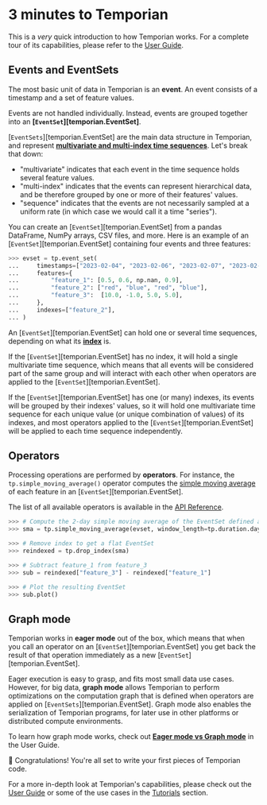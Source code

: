 # 3 minutes to Temporian

This is a _very_ quick introduction to how Temporian works. For a complete tour of its capabilities, please refer to the [User Guide](../user_guide).

## Events and EventSets

The most basic unit of data in Temporian is an **event**. An event consists of a timestamp and a set of feature values.

Events are not handled individually. Instead, events are grouped together into an **[`EventSet`][temporian.EventSet]**.

[`EventSets`][temporian.EventSet] are the main data structure in Temporian, and represent **[multivariate and multi-index time sequences](../user_guide/#what-is-temporal-data)**. Let's break that down:

- "multivariate" indicates that each event in the time sequence holds several feature values.
- "multi-index" indicates that the events can represent hierarchical data, and be therefore grouped by one or more of their features' values.
- "sequence" indicates that the events are not necessarily sampled at a uniform rate (in which case we would call it a time "series").

You can create an [`EventSet`][temporian.EventSet] from a pandas DataFrame, NumPy arrays, CSV files, and more. Here is an example of an [`EventSet`][temporian.EventSet] containing four events and three features:

```python
>>> evset = tp.event_set(
...     timestamps=["2023-02-04", "2023-02-06", "2023-02-07", "2023-02-07"],
...     features={
...         "feature_1": [0.5, 0.6, np.nan, 0.9],
...         "feature_2": ["red", "blue", "red", "blue"],
...         "feature_3":  [10.0, -1.0, 5.0, 5.0],
...     },
...     indexes=["feature_2"],
... )

```

An [`EventSet`][temporian.EventSet] can hold one or several time sequences, depending on what its **[index](../user_guide/#index-horizontal-and-vertical-operators)** is.

If the [`EventSet`][temporian.EventSet] has no index, it will hold a single multivariate time sequence, which means that all events will be considered part of the same group and will interact with each other when operators are applied to the [`EventSet`][temporian.EventSet].

If the [`EventSet`][temporian.EventSet] has one (or many) indexes, its events will be grouped by their indexes' values, so it will hold one multivariate time sequence for each unique value (or unique combination of values) of its indexes, and most operators applied to the [`EventSet`][temporian.EventSet] will be applied to each time sequence independently.

## Operators

Processing operations are performed by **operators**. For instance, the `tp.simple_moving_average()` operator computes the [simple moving average](https://en.wikipedia.org/wiki/Moving_average) of each feature in an [`EventSet`][temporian.EventSet].

The list of all available operators is available in the [API Reference](./reference/).

```python
>>> # Compute the 2-day simple moving average of the EventSet defined above
>>> sma = tp.simple_moving_average(evset, window_length=tp.duration.days(2))

>>> # Remove index to get a flat EventSet
>>> reindexed = tp.drop_index(sma)

>>> # Subtract feature_1 from feature_3
>>> sub = reindexed["feature_3"] - reindexed["feature_1"]

>>> # Plot the resulting EventSet
>>> sub.plot()

```

## Graph mode

Temporian works in **eager mode** out of the box, which means that when you call an operator on an [`EventSet`][temporian.EventSet] you get back the result of that operation immediately as a new [`EventSet`][temporian.EventSet].

Eager execution is easy to grasp, and fits most small data use cases. However, for big data, **graph mode** allows Temporian to perform optimizations on the computation graph that is defined when operators are applied on [`EventSets`][temporian.EventSet]. Graph mode also enables the serialization of Temporian programs, for later use in other platforms or distributed compute environments.

To learn how graph mode works, check out **[Eager mode vs Graph mode](./user_guide.ipynb#eager-mode-vs-graph-mode)** in the User Guide.

🥳 Congratulations! You're all set to write your first pieces of Temporian code.

For a more in-depth look at Temporian's capabilities, please check out the [User Guide](../user_guide) or some of the use cases in the [Tutorials](../tutorials) section.
